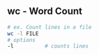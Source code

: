 ## wc - Word Count

```bash
# ex. Count lines in a file
wc -l FILE
# options
-l			# counts lines
```

